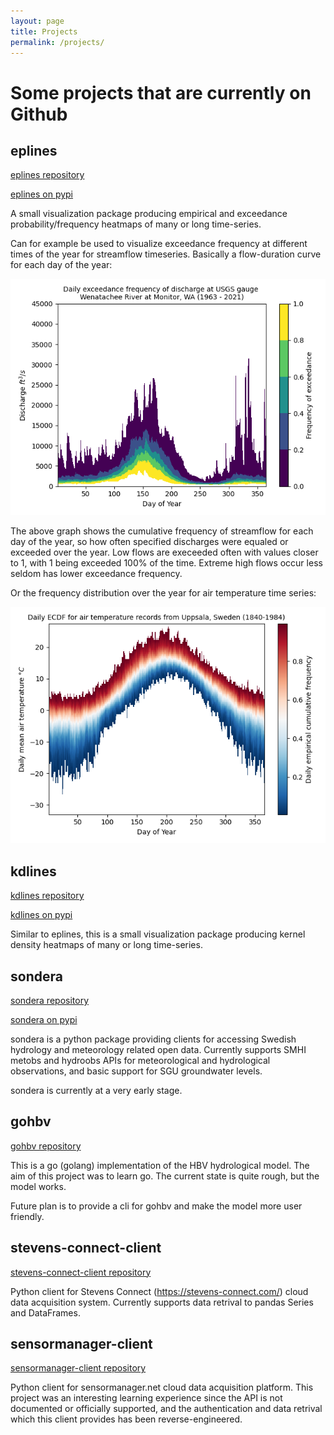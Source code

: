 ```yaml
---
layout: page
title: Projects
permalink: /projects/
---
```


# Some projects that are currently on Github

## eplines
[eplines repository](https://github.com/rhkarls/eplines)

[eplines on pypi](https://pypi.org/project/eplines/)

A small visualization package producing empirical and exceedance probability/frequency heatmaps of many or long time-series.

Can for example be used to visualize exceedance frequency at different times of the year for streamflow timeseries. Basically a flow-duration curve for each day of the year:

![fdc_eplines](assets/discharge_exceedance_example.png)

The above graph shows the cumulative frequency of streamflow for each day of the year, so how often specified discharges were equaled or exceeded over the year. Low flows are execeeded often with values closer to 1, with 1 being exceeded 100% of the time. Extreme high flows occur less seldom has lower exceedance frequency.

Or the frequency distribution over the year for air temperature time series:

![ta_eplines](assets/temperature_ecdf_example.png)

## kdlines 
[kdlines repository](https://github.com/rhkarls/kdlines)

[kdlines on pypi](https://pypi.org/project/eplines/)

Similar to eplines, this is a small visualization package producing kernel density heatmaps of many or long time-series. 


## sondera
[sondera repository](https://github.com/rhkarls/sondera)

[sondera on pypi](https://pypi.org/project/sondera/)

sondera is a python package providing clients for accessing Swedish hydrology and meteorology related open data. Currently supports SMHI metobs and hydroobs APIs for meteorological and hydrological observations, and basic support for SGU groundwater levels. 

sondera is currently at a very early stage.
## gohbv
[gohbv repository](https://github.com/rhkarls/gohbv)


This is a go (golang) implementation of the HBV hydrological model. The aim of this project was to learn go. The current state is quite rough, but the model works.

Future plan is to provide a cli for gohbv and make the model more user friendly.

## stevens-connect-client
[stevens-connect-client repository](https://github.com/rhkarls/stevens-connect-client)

Python client for Stevens Connect (https://stevens-connect.com/) cloud data acquisition system. Currently supports data retrival to pandas Series and DataFrames.

## sensormanager-client
[sensormanager-client repository](https://github.com/rhkarls/sensormanager-client)

Python client for sensormanager.net cloud data acquisition platform. This project was an interesting learning experience since the API is not documented or officially supported, and the authentication and data retrival which this client provides has been reverse-engineered.